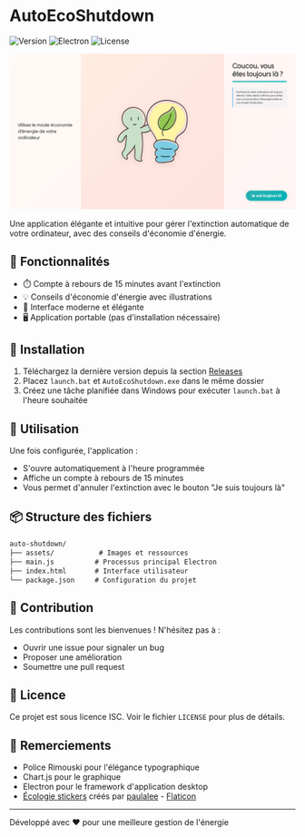 # AutoEcoShutdown

![Version](https://img.shields.io/badge/version-1.0.0-blue)
![Electron](https://img.shields.io/badge/Electron-28.1.0-green)
![License](https://img.shields.io/badge/license-ISC-orange)

![Interface de l'application](docs/screenshot.png)

Une application élégante et intuitive pour gérer l'extinction automatique de votre ordinateur, avec des conseils d'économie d'énergie.

## 🌟 Fonctionnalités

- ⏱️ Compte à rebours de 15 minutes avant l'extinction
- 💡 Conseils d'économie d'énergie avec illustrations
- 🎨 Interface moderne et élégante
- 🖥️ Application portable (pas d'installation nécessaire)

## 🚀 Installation

1. Téléchargez la dernière version depuis la section [Releases](https://github.com/Ronnarrdd/AutoEcoShutdown/releases/)
2. Placez `launch.bat` et `AutoEcoShutdown.exe` dans le même dossier
3. Créez une tâche planifiée dans Windows pour exécuter `launch.bat` à l'heure souhaitée

## 🎯 Utilisation

Une fois configurée, l'application :
- S'ouvre automatiquement à l'heure programmée
- Affiche un compte à rebours de 15 minutes
- Vous permet d'annuler l'extinction avec le bouton "Je suis toujours là"

## 📦 Structure des fichiers

```
auto-shutdown/
├── assets/           # Images et ressources
├── main.js          # Processus principal Electron
├── index.html       # Interface utilisateur
└── package.json     # Configuration du projet
```

## 🤝 Contribution

Les contributions sont les bienvenues ! N'hésitez pas à :
- Ouvrir une issue pour signaler un bug
- Proposer une amélioration
- Soumettre une pull request

## 📝 Licence

Ce projet est sous licence ISC. Voir le fichier `LICENSE` pour plus de détails.

## 🙏 Remerciements

- Police Rimouski pour l'élégance typographique
- Chart.js pour le graphique
- Electron pour le framework d'application desktop
- [Écologie stickers](https://www.flaticon.com/fr/stickers-gratuites/ecologie) créés par [paulalee](https://www.flaticon.com/fr/auteurs/paulalee) - [Flaticon](https://www.flaticon.com/fr/)

---

Développé avec ❤️ pour une meilleure gestion de l'énergie 